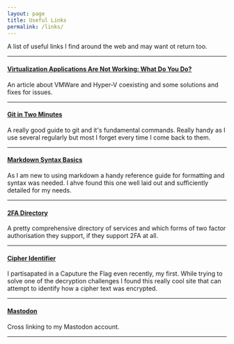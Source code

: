 ```yaml
---
layout: page
title: Useful Links
permalink: /links/
---
```


A list of useful links I find around the web and may want ot return too.

---

#### [Virtualization Applications Are Not Working: What Do You Do?][vmware]

An article about VMWare and Hyper-V coexisting and some solutions and fixes for issues.

---

#### [Git in Two Minutes][git]

A really good guide to git and it's fundamental commands. Really handy as I use several regularly but most I forget every time I come back to them.

---

#### [Markdown Syntax Basics][markdown]

As I am new to using markdown a handy reference guide for formatting and syntax was needed. I ahve found this one well laid out and sufficiently detailed for my needs.

---

#### [2FA Directory][directory]

A pretty comprehensive directory of services and which forms of two factor authorisation they support, if they support 2FA at all.

---

#### [Cipher Identifier][cipher-id]

I partisapated in a Caputure the Flag even recently, my first. While trying to solve one of the decryption challenges I found this really cool site that can attempt to identify how a cipher text was encrypted.

---

#### <a rel="me" href="https://infosec.exchange/@aircooledcafe">Mastodon</a>

Cross linking to my Mastodon account.

---

[vmware]: https://www.nakivo.com/blog/virtualization-applications-with-hyper-v-device-guard-and-credential-guard/
[git]: https://www.garyrobinson.net/2014/10/git-in-two-minutes-for-a-solo-developer.html
[markdown]: https://www.markdownguide.org/basic-syntax/
[directory]: https://2fa.directory/
[cipher-id]: https://www.dcode.fr/cipher-identifier

